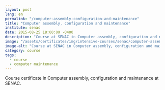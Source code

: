 ```yaml
---
layout: post
lang: en
permalink: "/computer-assembly-configuration-and-maintenance"
title: "Computer assembly, configuration and maintenance"
institute: senac
date: 2015-08-25 18:00:00 -0400
description: "Course at SENAC in Computer assembly, configuration and maintenance."
image: "/assets/certificates/img/intensive-courses/senac/computer-assembly-configuration-and-maintenance/front-pt.jpg"
image-alt: "Course at SENAC in Computer assembly, configuration and maintenance certificate."
category: course
tags:
  - course
  - computer maintenance
---
```


Course certificate in Computer assembly, configuration and maintenance at SENAC.

